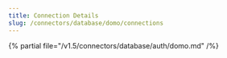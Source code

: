 ```yaml
---
title: Connection Details
slug: /connectors/database/domo/connections
---
```


{% partial file="/v1.5/connectors/database/auth/domo.md" /%}